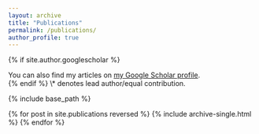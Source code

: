 ```yaml
---
layout: archive
title: "Publications"
permalink: /publications/
author_profile: true
---
```


{% if site.author.googlescholar %}
  <div class="wordwrap">You can also find my articles on <a href="{{site.author.googlescholar}}">my Google Scholar profile</a>.</div> 
{% endif %}
\* denotes lead author/equal contribution.

{% include base_path %}

{% for post in site.publications reversed %}
  {% include archive-single.html %}
{% endfor %}
